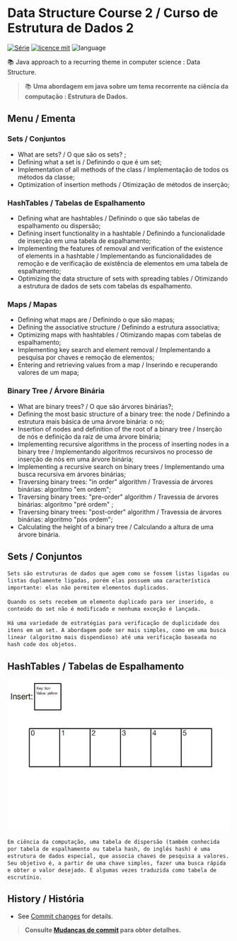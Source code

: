 # Data Structure Course 2 / Curso de Estrutura de Dados 2
[![Série](https://img.shields.io/badge/lramon2001-DataStructure-orange)](https://github.com/lramon2001/EstruturaDeDadosEalgoritmos)
[![licence mit](https://img.shields.io/badge/licence-MIT-blue.svg)](https://github.com/lramon2001/EstruturaDeDadosEalgoritmos/blob/main/LICENSE)
![language](https://img.shields.io/badge/java-only-yellow)

:books: Java approach to a recurring theme in computer science : Data Structure. 
> :books: **Uma abordagem em java sobre um tema recorrente na ciência da computação : Estrutura de Dados.**

## Menu / Ementa
### Sets / Conjuntos
- What are sets? / O que são os sets? ;
- Defining what a set is / Definindo o que é um set;
- Implementation of all methods of the class / Implementação de todos os métodos da classe;
- Optimization of insertion methods / Otimização de métodos de inserção; 

### HashTables / Tabelas de Espalhamento
- Defining what are hashtables / Definindo o que são tabelas de espalhamento ou dispersão;
- Defining insert functionality in a hashtable / Definindo a funcionalidade de inserção em uma tabela de espalhamento;
- Implementing the features of removal and verification of the existence of elements in a hashtable / Implementando as funcionalidades de remoção e de verificação de existência de elementos em uma tabela de espalhamento;
- Optimizing the data structure of sets with spreading tables / Otimizando a estrutura de dados de sets com tabelas ds espalhamento.

### Maps / Mapas
- Defining what maps are / Definindo o que são mapas;
- Defining the associative structure / Definindo a estrutura associativa;
- Optimizing maps with hashtables / Otimizando mapas com tabelas de espalhamento;
- Implementing key search and element removal / Implementando a pesquisa por chaves e remoção de elementos;
- Entering and retrieving values from a map / Inserindo e recuperando valores de um mapa;

### Binary Tree / Árvore Binária
- What are binary trees? / O que são árvores binárias?;
- Defining the most basic structure of a binary tree: the node / Definindo a estrutura mais básica de uma árvore binária: o nó;
- Insertion of nodes and definition of the root of a binary tree / Inserção de nós e definição da raiz de uma árvore binária;
- Implementing recursive algorithms in the process of inserting nodes in a binary tree / Implementando algoritmos recursivos no processo de inserção de nós em uma árvore binária;
- Implementing a recursive search on binary trees / Implementando uma busca recursiva em árvores binárias;
- Traversing binary trees: "in order" algorithm / Travessia de árvores binárias: algoritmo "em ordem";
- Traversing binary trees: "pre-order" algorithm / Travessia de árvores binárias: algoritmo "pré ordem" ;
- Traversing binary trees: "post-order" algorithm / Travessia de árvores binárias: algoritmo "pós ordem";
- Calculating the height of a binary tree / Calculando a altura de uma árvore binária.

## Sets / Conjuntos
```
Sets são estruturas de dados que agem como se fossem listas ligadas ou listas duplamente ligadas, porém elas possuem uma característica importante: elas não permitem elementos duplicados.

Quando os sets recebem um elemento duplicado para ser inserido, o conteúdo do set não é modificado e nenhuma exceção é lançada.

Há uma variedade de estratégias para verificação de duplicidade dos itens em um set. A abordagem pode ser mais simples, como em uma busca linear (algoritmo mais dispendioso) até uma verificação baseada no hash code dos objetos.
```
## HashTables / Tabelas de Espalhamento
![gif](https://github.com/lramon2001/EstruturaDeDados2/blob/main/hashtable.gif)
```
Em ciência da computação, uma tabela de dispersão (também conhecida por tabela de espalhamento ou tabela hash, do inglês hash) é uma estrutura de dados especial, que associa chaves de pesquisa a valores. Seu objetivo é, a partir de uma chave simples, fazer uma busca rápida e obter o valor desejado. É algumas vezes traduzida como tabela de escrutínio.
```

## History / História
- See [Commit changes](https://github.com/lramon2001/EstruturaDeDados2/commits/main) for details.

> **Consulte [Mudanças de commit](https://github.com/lramon2001/EstruturaDeDados2/commits/main) para obter detalhes.**

